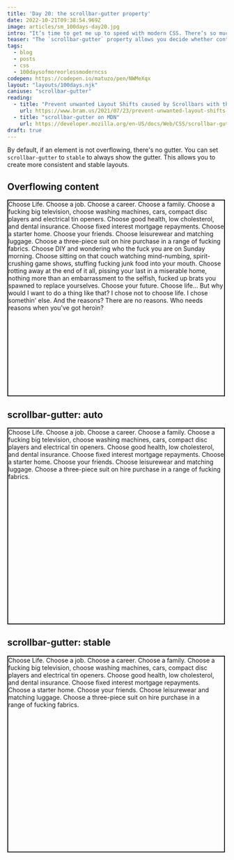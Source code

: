 ```yaml
---
title: 'Day 20: the scrollbar-gutter property'
date: 2022-10-21T09:38:54.969Z
image: articles/sm_100days-day20.jpg
intro: "It’s time to get me up to speed with modern CSS. There’s so much new in CSS that I know too little about. To change that I’ve started [#100DaysOfMoreOrLessModernCSS](/blog/2022/100-days-of-more-or-less-modern-css/). Why more or less modern CSS? Because some topics will be about cutting-edge features, while other stuff has been around for quite a while already, but I just have little to no experience with it."
teaser: "The `scrollbar-gutter` property allows you decide whether content within an element fills the total available space or if it stops at the scrollbar gutter. The scrollbar gutter is the space between the inner border edge and the outer padding edge used by the scrollbar."
tags:
  - blog
  - posts
  - css
  - 100daysofmoreorlessmoderncss
codepen: https://codepen.io/matuzo/pen/NWMeXqx
layout: "layouts/100days.njk"
caniuse: "scrollbar-gutter"
reading:
  - title: "Prevent unwanted Layout Shifts caused by Scrollbars with the scrollbar-gutter CSS property"
    url: https://www.bram.us/2021/07/23/prevent-unwanted-layout-shifts-caused-by-scrollbars-with-the-scrollbar-gutter-css-property/
  - title: "scrollbar-gutter on MDN"
    url: https://developer.mozilla.org/en-US/docs/Web/CSS/scrollbar-gutter
draft: true
---
```

By default, if an element is not overflowing, there's no gutter. You can set `scrollbar-gutter` to `stable` to always show the gutter. This allows you to create more consistent and stable layouts.
<style>
.div {
  width: min(100%, 31rem);
  height: 28rem;
  overflow: auto;
  border: 2px solid;
}

.gutter {
  scrollbar-gutter: stable;
}
</style>

<h2>Overflowing content</h2>
<div class="div">
Choose Life. Choose a job. Choose a career. Choose a family. Choose a fucking big television, choose washing machines, cars, compact disc players and electrical tin openers. Choose good health, low cholesterol, and dental insurance. Choose fixed interest mortgage repayments. Choose a starter home. Choose your friends. Choose leisurewear and matching luggage. Choose a three-piece suit on hire purchase in a range of fucking fabrics. Choose DIY and wondering who the fuck you are on Sunday morning. Choose sitting on that couch watching mind-numbing, spirit-crushing game shows, stuffing fucking junk food into your mouth. Choose rotting away at the end of it all, pissing your last in a miserable home, nothing more than an embarrassment to the selfish, fucked up brats you spawned to replace yourselves. Choose your future. Choose life... But why would I want to do a thing like that? I chose not to choose life. I chose somethin' else. And the reasons? There are no reasons. Who needs reasons when you've got heroin? 
</div>

<h2>scrollbar-gutter: auto</h2>
<div class="div">
Choose Life. Choose a job. Choose a career. Choose a family. Choose a fucking big television, choose washing machines, cars, compact disc players and electrical tin openers. Choose good health, low cholesterol, and dental insurance. Choose fixed interest mortgage repayments. Choose a starter home. Choose your friends. Choose leisurewear and matching luggage. Choose a three-piece suit on hire purchase in a range of fucking fabrics. 
</div>

<h2>scrollbar-gutter: stable</h2>
<div class="gutter div">
Choose Life. Choose a job. Choose a career. Choose a family. Choose a fucking big television, choose washing machines, cars, compact disc players and electrical tin openers. Choose good health, low cholesterol, and dental insurance. Choose fixed interest mortgage repayments. Choose a starter home. Choose your friends. Choose leisurewear and matching luggage. Choose a three-piece suit on hire purchase in a range of fucking fabrics. 
</div>
